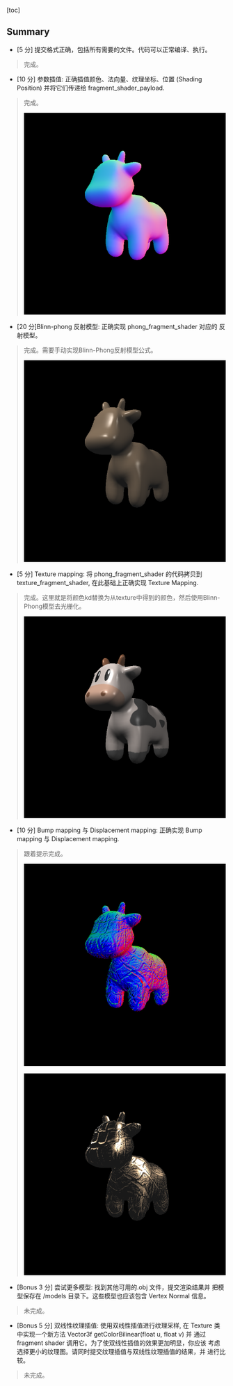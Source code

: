 [toc]

## Summary

* [5 分] 提交格式正确，包括所有需要的文件。代码可以正常编译、执行。 

> 完成。

* [10 分] 参数插值: 正确插值颜色、法向量、纹理坐标、位置 (Shading Position) 并将它们传递给 fragment_shader_payload. 

> 完成。
>
> ![Normal-shading.png](assets/Normal-shader.png)

* [20 分]Blinn-phong 反射模型: 正确实现 phong_fragment_shader 对应的 反射模型。 

> 完成。需要手动实现Blinn-Phong反射模型公式。
>
> ![Blinn-Phong.png](assets/Blinn-Phong.png)

* [5 分] Texture mapping: 将 phong_fragment_shader 的代码拷贝到 texture_fragment_shader, 在此基础上正确实现 Texture Mapping. 

> 完成。这里就是将颜色kd替换为从texture中得到的颜色，然后使用Blinn-Phong模型去光栅化。
>
> ![Texture-shader.png](assets/Texture-shader-16648448746711.png)

* [10 分] Bump mapping 与 Displacement mapping: 正确实现 Bump mapping 与 Displacement mapping. 

> 跟着提示完成。
>
> ![Bump-shader.png](assets/Bump-shader.png)
>
> ![Displacement-shader.png](./images/Displacement-shader.png)

* [Bonus 3 分] 尝试更多模型: 找到其他可用的.obj 文件，提交渲染结果并 把模型保存在 /models 目录下。这些模型也应该包含 Vertex Normal 信息。 

> 未完成。

* [Bonus 5 分] 双线性纹理插值: 使用双线性插值进行纹理采样, 在 Texture 类中实现一个新方法 Vector3f getColorBilinear(float u, float v) 并 通过 fragment shader 调用它。为了使双线性插值的效果更加明显，你应该 考虑选择更小的纹理图。请同时提交纹理插值与双线性纹理插值的结果，并 进行比较。

> 未完成。

